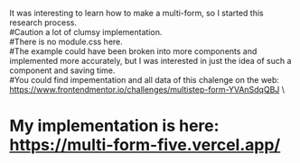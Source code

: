 It was interesting to learn how to make a multi-form, so I started this research process.\
#Caution a lot of clumsy implementation.\
#There is no module.css here.\
#The example could have been broken into more components and implemented more accurately, but I was interested in just the idea of such a component and saving time.\
#You could find impementation and all data of this chalenge on the web: https://www.frontendmentor.io/challenges/multistep-form-YVAnSdqQBJ \

# My implementation is here: https://multi-form-five.vercel.app/
